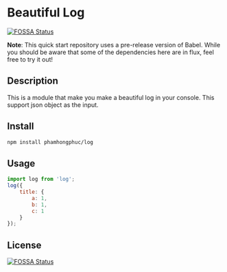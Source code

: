 # Beautiful Log
[![FOSSA Status](https://app.fossa.io/api/projects/git%2Bgithub.com%2Fphamhongphuc%2Flog.svg?type=shield)](https://app.fossa.io/projects/git%2Bgithub.com%2Fphamhongphuc%2Flog?ref=badge_shield)


**Note**: This quick start repository uses a pre-release version of Babel. While you should be aware that some of the dependencies here are in flux, feel free to try it out!

## Description

This is a module that make you make a beautiful log in your console.
This support json object as the input.

## Install

```sh
npm install phamhongphuc/log
```

## Usage

```javascript
import log from 'log';
log({
    title: {
        a: 1,
        b: 1,
        c: 1
    }
});
```


## License
[![FOSSA Status](https://app.fossa.io/api/projects/git%2Bgithub.com%2Fphamhongphuc%2Flog.svg?type=large)](https://app.fossa.io/projects/git%2Bgithub.com%2Fphamhongphuc%2Flog?ref=badge_large)
